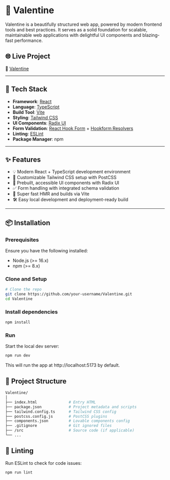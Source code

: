 # 💖 Valentine

Valentine is a beautifully structured web app, powered by modern frontend tools and best practices. It serves as a solid foundation for scalable, maintainable web applications with delightful UI components and blazing-fast performance.

## 🌐 Live Project

🔗 [Valentine](https://meine-valentine.vercel.app/)

---

## 🧰 Tech Stack

- **Framework**: [React](https://reactjs.org/)
- **Language**: [TypeScript](https://www.typescriptlang.org/)
- **Build Tool**: [Vite](https://vitejs.dev/)
- **Styling**: [Tailwind CSS](https://tailwindcss.com/)
- **UI Components**: [Radix UI](https://www.radix-ui.com/)
- **Form Validation**: [React Hook Form](https://react-hook-form.com/) + [Hookform Resolvers](https://react-hook-form.com/api/useform/#resolver)
- **Linting**: [ESLint](https://eslint.org/)
- **Package Manager**: npm

---

## ✨ Features

- 💡 Modern React + TypeScript development environment
- 🎨 Customizable Tailwind CSS setup with PostCSS
- 🧱 Prebuilt, accessible UI components with Radix UI
- ✅ Form handling with integrated schema validation
- 🚀 Super fast HMR and builds via Vite
- 🛠 Easy local development and deployment-ready build

---

## 📦 Installation

### Prerequisites

Ensure you have the following installed:

- Node.js (>= 16.x)
- npm (>= 8.x)

### Clone and Setup

```bash
# Clone the repo
git clone https://github.com/your-username/Valentine.git
cd Valentine
```
### Install dependencies
```bash
npm install
```
### Run
Start the local dev server:

```bash
npm run dev
```
This will run the app at http://localhost:5173 by default.

## 📁 Project Structure
```bash
Valentine/
│
├── index.html              # Entry HTML
├── package.json            # Project metadata and scripts
├── tailwind.config.ts      # Tailwind CSS config
├── postcss.config.js       # PostCSS plugins
├── components.json         # Lovable components config
├── .gitignore              # Git ignored files
├── /src                    # Source code (if applicable)
└── ...
```
## 🧪 Linting
Run ESLint to check for code issues:

```bash
npm run lint
```
